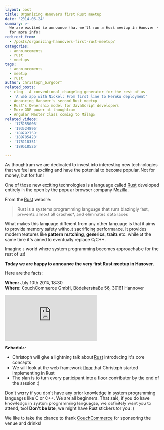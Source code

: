 ```yaml
---
layout: post
title: Organizing Hanovers first Rust meetup
date: '2014-06-24'
summary: >-
  We are excited to announce that we'll run a Rust meetup in Hanover - read on
  for more info!
redirect_from:
  - /posts/organizing-hannovers-first-rust-meetup/
categories:
  - announcements
  - rust
  - meetups
tags:
  - announcements
  - meetup
  - rust
author: christoph_burgdorf
related_posts:
  - clog - A conventional changelog generator for the rest of us
  - 'A web app with Nickel: From first line to Heroku deployment'
  - Anouncing Hanover's second Rust meetup
  - Rust's Ownership model for JavaScript developers
  - More GDE power at thoughtram
  - Angular Master Class coming to Málaga
related_videos:
  - '175255006'
  - '193524896'
  - '189792758'
  - '189785428'
  - '175218351'
  - '189618526'

---
```


As thoughtram we are dedicated to invest into interesting new technologies that we feel are exciting and have the potential to become popular. Not for money, but for fun!

One of those new exciting technologies is a language called [Rust](http://www.rust-lang.org) developed entirely in the open by the popular browser company Mozilla.

From the [Rust](http://www.rust-lang.org) website:

>Rust is a systems programming language that runs blazingly fast, prevents almost all crashes*, and eliminates data races

What makes this language different from any other language is that it aims to provide memory safety without sacrificing performance. It provides modern features like **pattern matching**, **generics**, **traits** etc. while at the same time it's aimed to eventually replace C/C++. 

Imagine a world where system programming becomes approachable for the rest of us!

**Today we are happy to announce the very first Rust meetup in Hanover.**

Here are the facts:

**When:** July 10th 2014, 18:30<br>**Where:** CouchCommerce GmbH, Bödekerstraße 56, 30161 Hannover 

<iframe src="https://www.google.com/maps/embed?pb=!1m14!1m8!1m3!1d2435.189167043073!2d9.752235!3d52.385121000000005!3m2!1i1024!2i768!4f13.1!3m3!1m2!1s0x47b074b7564267af%3A0xd9c555e4f36d6a25!2sCouchCommerce+GmbH!5e0!3m2!1sen!2s!4v1403607912344" frameborder="0" style="border:0"></iframe>

**Schedule:**

* Christoph will give a lightning talk about [Rust](http://www.rust-lang.org) introducing it's core concepts
* We will look at the web framework [floor](http://floor-org.github.io/floor/) that Christoph started implementing in Rust
* The plan is to turn every participant into a [floor](http://floor-org.github.io/floor/) contributor by the end of the session :)

Don't worry if you don't have any prior knowledge in system programming languages like C or C++. We are all beginners. That said, if you do have knowledge in system programming languages, we definitely want you to attend, too! **Don't be late**, we might have Rust stickers for you :)

We like to take the chance to thank [CouchCommerce](http://couchcommerce.com) for sponsoring the venue and drinks!
